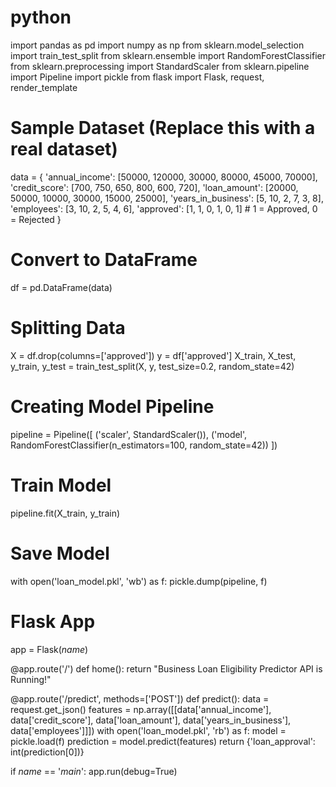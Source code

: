 # python
import pandas as pd
import numpy as np
from sklearn.model_selection import train_test_split
from sklearn.ensemble import RandomForestClassifier
from sklearn.preprocessing import StandardScaler
from sklearn.pipeline import Pipeline
import pickle
from flask import Flask, request, render_template

# Sample Dataset (Replace this with a real dataset)
data = {
    'annual_income': [50000, 120000, 30000, 80000, 45000, 70000],
    'credit_score': [700, 750, 650, 800, 600, 720],
    'loan_amount': [20000, 50000, 10000, 30000, 15000, 25000],
    'years_in_business': [5, 10, 2, 7, 3, 8],
    'employees': [3, 10, 2, 5, 4, 6],
    'approved': [1, 1, 0, 1, 0, 1]  # 1 = Approved, 0 = Rejected
}

# Convert to DataFrame
df = pd.DataFrame(data)

# Splitting Data
X = df.drop(columns=['approved'])
y = df['approved']
X_train, X_test, y_train, y_test = train_test_split(X, y, test_size=0.2, random_state=42)

# Creating Model Pipeline
pipeline = Pipeline([
    ('scaler', StandardScaler()),
    ('model', RandomForestClassifier(n_estimators=100, random_state=42))
])

# Train Model
pipeline.fit(X_train, y_train)

# Save Model
with open('loan_model.pkl', 'wb') as f:
    pickle.dump(pipeline, f)

# Flask App
app = Flask(_name_)

@app.route('/')
def home():
    return "Business Loan Eligibility Predictor API is Running!"

@app.route('/predict', methods=['POST'])
def predict():
    data = request.get_json()
    features = np.array([[data['annual_income'], data['credit_score'], data['loan_amount'],
                          data['years_in_business'], data['employees']]])
    with open('loan_model.pkl', 'rb') as f:
        model = pickle.load(f)
    prediction = model.predict(features)
    return {'loan_approval': int(prediction[0])}

if _name_ == '_main_':
    app.run(debug=True)
